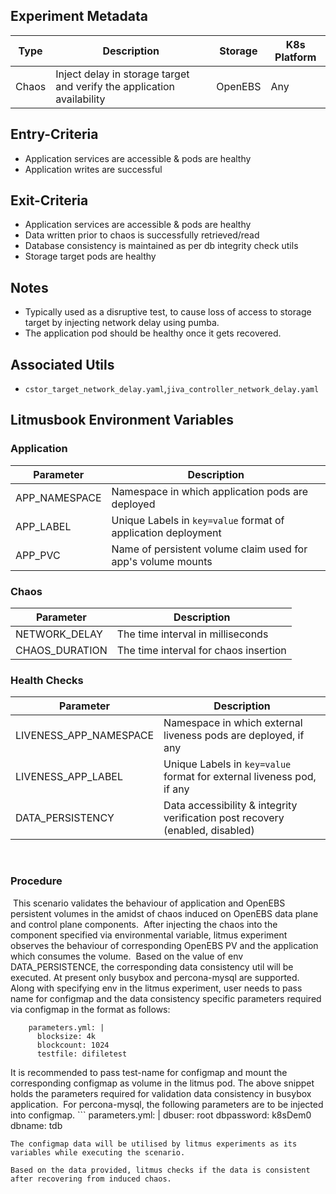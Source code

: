 ## Experiment Metadata

| Type  | Description                                                  | Storage | K8s Platform |
| ----- | ------------------------------------------------------------ | ------- | ------------ |
| Chaos | Inject delay in storage target and verify the application availability | OpenEBS | Any          |

## Entry-Criteria

- Application services are accessible & pods are healthy
- Application writes are successful 

## Exit-Criteria

- Application services are accessible & pods are healthy
- Data written prior to chaos is successfully retrieved/read
- Database consistency is maintained as per db integrity check utils
- Storage target pods are healthy

## Notes

- Typically used as a disruptive test, to cause loss of access to storage target by injecting network delay using pumba.
- The application pod should be healthy once it gets recovered.

## Associated Utils 

- `cstor_target_network_delay.yaml`,`jiva_controller_network_delay.yaml`

## Litmusbook Environment Variables

### Application

| Parameter     | Description                                                  |
| ------------- | ------------------------------------------------------------ |
| APP_NAMESPACE | Namespace in which application pods are deployed             |
| APP_LABEL     | Unique Labels in `key=value` format of application deployment |
| APP_PVC       | Name of persistent volume claim used for app's volume mounts |

### Chaos 

| Parameter      | Description                           |
| -------------- | ------------------------------------- |
| NETWORK_DELAY  | The time interval in milliseconds     |
| CHAOS_DURATION | The time interval for chaos insertion |

### Health Checks 

| Parameter              | Description                                                  |
| ---------------------- | ------------------------------------------------------------ |
| LIVENESS_APP_NAMESPACE | Namespace in which external liveness pods are deployed, if any |
| LIVENESS_APP_LABEL     | Unique Labels in `key=value` format for external liveness pod, if any |
| DATA_PERSISTENCY       | Data accessibility & integrity verification post recovery (enabled, disabled) |


​
### Procedure
​
This scenario validates the behaviour of application and OpenEBS persistent volumes in the amidst of chaos induced on OpenEBS data plane and control plane components.
​
After injecting the chaos into the component specified via environmental variable, litmus experiment observes the behaviour of corresponding OpenEBS PV and the application which consumes the volume.
​
Based on the value of env DATA_PERSISTENCE, the corresponding data consistency util will be executed. At present only busybox and percona-mysql are supported. Along with specifying env in the litmus experiment, user needs to pass name for configmap and the data consistency specific parameters required via configmap in the format as follows:
```
​    parameters.yml: |
      blocksize: 4k
      blockcount: 1024
      testfile: difiletest
```
It is recommended to pass test-name for configmap and mount the corresponding configmap as volume in the litmus pod. The above snippet holds the parameters required for validation data consistency in busybox application.
​
For percona-mysql, the following parameters are to be injected into configmap.
​```
    parameters.yml: |
      dbuser: root
      dbpassword: k8sDem0
      dbname: tdb
```
The configmap data will be utilised by litmus experiments as its variables while executing the scenario.
​
Based on the data provided, litmus checks if the data is consistent after recovering from induced chaos.





